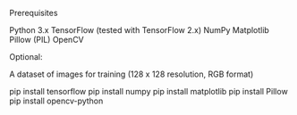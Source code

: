 Prerequisites

Python 3.x
TensorFlow (tested with TensorFlow 2.x)
NumPy
Matplotlib
Pillow (PIL)
OpenCV

Optional: 

A dataset of images for training (128 x 128 resolution, RGB format)

pip install tensorflow
pip install numpy
pip install matplotlib
pip install Pillow
pip install opencv-python
